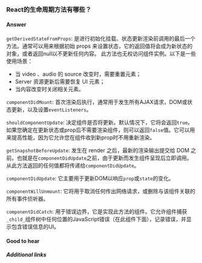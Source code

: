 ### React的生命周期方法有哪些？

#### Answer

`getDerivedStateFromProps`: 是进行初始化挂载、状态更新渲染前调用的最后一个方法。通常可以用来根据初始 props 来设置状态，它的返回值将会成为新状态的对象，或者返回null以不更新任何内容。 此方法也无权访问组件实例。以下是一些使用场景：

* 当 video 、audio 的 source 改变时，需要重置元素；
* Server 资源更新后需要恢复 UI 元素；
* 当内容改变时关闭相关元素。

`componentDidMount`: 首次渲染后执行，通常用于发生所有AJAX请求，DOM或状态更新，以及设置`eventListeners`。

`shouldComponentUpdate`: 决定组件是否将更新。默认情况下，它将会返回`true`。如果您确定在更新状态或prop后不需要渲染组件，则可以返回`false`值。它可以用来提高性能，因为它允许您在组件收到新prop时不用重新渲染。

`getSnapshotBeforeUpdate`: 发生在 render 之后，最新的渲染输出提交给 DOM 之前。也就是在`componentDidUpdate`之前，由于更新而发生组件呈现后立即调用。从此方法返回的任何值都将传递给`componentDidUpdate`。

`componentDidUpdate`: 它主要用于更新DOM以响应`prop`或`state`的变化。

`componentWillUnmount`: 它将用于取消任何传出网络请求，或删除与该组件关联的所有事件侦听器。

`componentDidCatch`: 用于错误边界，它是实现此方法的组件。它允许组件捕获`_child_`组件树中任何位置的JavaScript错误（在此组件下面），记录错误，并显示包含错误信息的UI。

#### Good to hear

##### Additional links

<!-- tags: (react) -->

<!-- expertise: (1) -->
